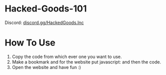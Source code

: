 # Hacked-Goods-101
Discord: [discord.gg/HackedGoods.Inc](https://discord.gg/tQqQcfqpUV)
  # How To Use
1. Copy the code from which ever one you want to use.
2. Make a bookmark and for the website put javascript: and then the code.
3. Open the website and have fun :)
